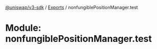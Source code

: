 [@uniswap/v3-sdk](../README.md) / [Exports](../modules.md) / nonfungiblePositionManager.test

# Module: nonfungiblePositionManager.test
